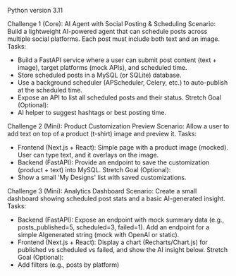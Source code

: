 Python version 3.11

Challenge 1 (Core): AI Agent with Social Posting & Scheduling
Scenario:
Build a lightweight AI-powered agent that can schedule posts across multiple social
platforms. Each post must include both text and an image.
Tasks:
- Build a FastAPI service where a user can submit post content (text + image), target
platforms (mock APIs), and scheduled time.
- Store scheduled posts in a MySQL (or SQLite) database.
- Use a background scheduler (APScheduler, Celery, etc.) to auto-publish at the
scheduled time.
- Expose an API to list all scheduled posts and their status.
Stretch Goal (Optional):
- AI helper to suggest hashtags or best posting time.

  
Challenge 2 (Mini): Product Customization Preview
Scenario:
Allow a user to add text on top of a product (t-shirt) image and preview it.
Tasks:
- Frontend (Next.js + React): Simple page with a product image (mocked). User can
type text, and it overlays on the image.
- Backend (FastAPI): Provide an endpoint to save the customization (product + text)
into MySQL.
Stretch Goal (Optional):
- Show a small 'My Designs' list with saved customizations.

  
Challenge 3 (Mini): Analytics Dashboard
Scenario:
Create a small dashboard showing scheduled post stats and a basic AI-generated
insight.
Tasks:
- Backend (FastAPI): Expose an endpoint with mock summary data (e.g.,
posts_published=5, scheduled=3, failed=1). Add an endpoint for a simple AIgenerated string (mock with OpenAI or static).
- Frontend (Next.js + React): Display a chart (Recharts/Chart.js) for published vs
scheduled vs failed, and show the AI insight below.
Stretch Goal (Optional):
- Add filters (e.g., posts by platform)
